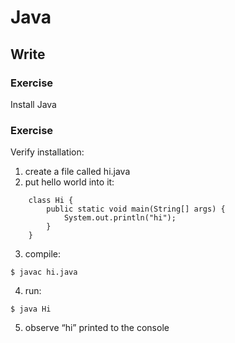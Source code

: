 # Java

## Write

### Exercise

Install Java


### Exercise

Verify installation:

1. create a file called hi.java
2. put hello world into it:
```
    class Hi {
        public static void main(String[] args) {
            System.out.println("hi");
        }
    }
```
3. compile: 
```
$ javac hi.java
```
4. run: 
```
$ java Hi
```
5. observe “hi” printed to the console



